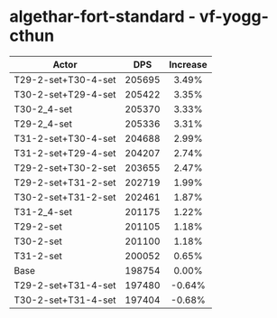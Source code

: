 # algethar-fort-standard - vf-yogg-cthun
| Actor | DPS | Increase |
|---|:---:|:---:|
|T29-2-set+T30-4-set|205695|3.49%|
|T30-2-set+T29-4-set|205422|3.35%|
|T30-2_4-set|205370|3.33%|
|T29-2_4-set|205336|3.31%|
|T31-2-set+T30-4-set|204688|2.99%|
|T31-2-set+T29-4-set|204207|2.74%|
|T29-2-set+T30-2-set|203655|2.47%|
|T29-2-set+T31-2-set|202719|1.99%|
|T30-2-set+T31-2-set|202461|1.87%|
|T31-2_4-set|201175|1.22%|
|T29-2-set|201105|1.18%|
|T30-2-set|201100|1.18%|
|T31-2-set|200052|0.65%|
|Base|198754|0.00%|
|T29-2-set+T31-4-set|197480|-0.64%|
|T30-2-set+T31-4-set|197404|-0.68%|
